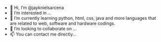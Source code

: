 - 👋 Hi, I’m @jayknielsarcena
- 👀 I’m interested in ...
- 🌱 I’m currently learning python, html, css, java and more languages that are related to web, software and hardware codings.
- 💞️ I’m looking to collaborate on ...
- 📫 You can contact me directly...

<!---
jayknielsarcena/jayknielsarcena is a ✨ special ✨ repository because its `README.md` (this file) appears on your GitHub profile.
You can click the Preview link to take a look at your changes.
--->
